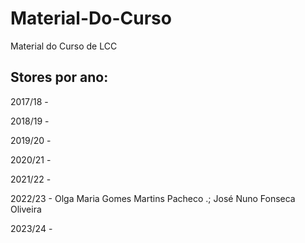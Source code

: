 # Material-Do-Curso
Material do Curso de LCC

## Stores por ano:

2017/18 -

2018/19 - 

2019/20 -

2020/21 -

2021/22 - 

2022/23 - Olga Maria Gomes Martins Pacheco .; José Nuno Fonseca Oliveira

2023/24 - 
